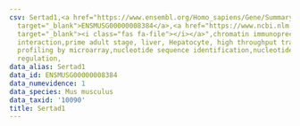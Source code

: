 ```yaml
---
csv: Sertad1,<a href="https://www.ensembl.org/Homo_sapiens/Gene/Summary?db=core;g=ENSMUSG00000008384"
  target="_blank">ENSMUSG00000008384</a>,<a href="https://www.ncbi.nlm.nih.gov/pubmed/23834426"
  target="_blank"><i class="fas fa-file"></i></a>",chromatin immunoprecipitation assay,direct
  interaction,prime adult stage, liver, Hepatocyte, high throughput transcription
  profiling by microarray,nucleotide sequence identification,nucleotide sequence identification,transcriptional
  regulation,
data_alias: Sertad1
data_id: ENSMUSG00000008384
data_numevidence: 1
data_species: Mus musculus
data_taxid: '10090'
title: Sertad1
---
```

